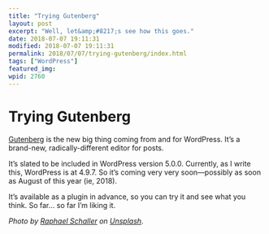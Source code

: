 ```yaml
---
title: "Trying Gutenberg"
layout: post
excerpt: "Well, let&amp;#8217;s see how this goes."
date: 2018-07-07 19:11:31
modified: 2018-07-07 19:11:31
permalink: 2018/07/07/trying-gutenberg/index.html
tags: ["WordPress"]
featured_img: 
wpid: 2760
---
```


# Trying Gutenberg

[Gutenberg](https://wordpress.org/gutenberg/) is the new big thing coming from and for WordPress. It’s a brand-new, radically-different editor for posts.

It’s slated to be included in WordPress version 5.0.0. Currently, as I write this, WordPress is at 4.9.7. So it’s coming very very soon—possibly as soon as August of this year (ie, 2018).

It’s available as a plugin in advance, so you can try it and see what you think. So far… so far I’m liking it.

*Photo by [Raphael Schaller](https://unsplash.com/photos/GkinCd2enIY?utm_source=unsplash&utm_medium=referral&utm_content=creditCopyText) on [Unsplash﻿](https://unsplash.com/search/photos/typeset?utm_source=unsplash&utm_medium=referral&utm_content=creditCopyText)*.